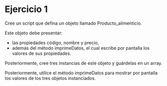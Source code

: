 # Ejercicio 1

Cree un script que defina un objeto llamado Producto_alimenticio.

Este objeto debe presentar:

- las propiedades código, nombre y precio,
- además del método imprimeDatos, el cual escribe por pantalla los valores de sus propiedades.

Posteriormente, cree tres instancias de este objeto y guárdelas en un array.

Posteriormente, utilice el método imprimeDatos para mostrar por pantalla los valores de los tres objetos instanciados.
